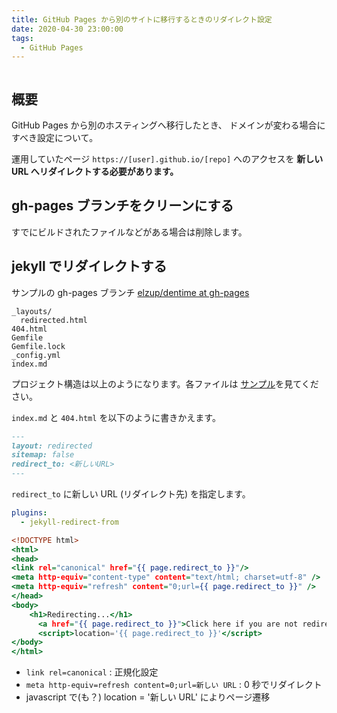 ```yaml
---
title: GitHub Pages から別のサイトに移行するときのリダイレクト設定
date: 2020-04-30 23:00:00
tags:
  - GitHub Pages
---
```


```toc

```

## 概要

GitHub Pages から別のホスティングへ移行したとき、
ドメインが変わる場合にすべき設定について。

運用していたページ `https://[user].github.io/[repo]` へのアクセスを **新しい URL へリダイレクトする必要があります。**

## gh-pages ブランチをクリーンにする

すでにビルドされたファイルなどがある場合は削除します。

## jekyll でリダイレクトする

サンプルの gh-pages ブランチ
[elzup/dentime at gh\-pages](https://github.com/elzup/dentime/tree/gh-pages)

```
_layouts/
  redirected.html
404.html
Gemfile
Gemfile.lock
_config.yml
index.md
```

プロジェクト構造は以上のようになります。各ファイルは [サンプル](https://github.com/elzup/dentime/tree/gh-pages)を見てください。

`index.md` と `404.html` を以下のように書きかえます。

```md
---
layout: redirected
sitemap: false
redirect_to: <新しいURL>
---
```

`redirect_to` に新しい URL (リダイレクト先) を指定します。

```yml:title=_config.yml
plugins:
  - jekyll-redirect-from
```

```html:title=_layouts/redirected.html
<!DOCTYPE html>
<html>
<head>
<link rel="canonical" href="{{ page.redirect_to }}"/>
<meta http-equiv="content-type" content="text/html; charset=utf-8" />
<meta http-equiv="refresh" content="0;url={{ page.redirect_to }}" />
</head>
<body>
    <h1>Redirecting...</h1>
      <a href="{{ page.redirect_to }}">Click here if you are not redirected.<a>
      <script>location='{{ page.redirect_to }}'</script>
</body>
</html>
```

- `link rel=canonical` : 正規化設定
- `meta http-equiv=refresh content=0;url=新しい URL` : 0 秒でリダイレクト
- javascript で(も？) location = '新しい URL' によりページ遷移
